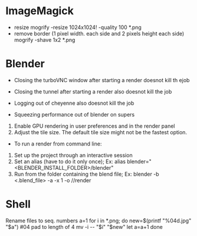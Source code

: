 # ImageMagick
- resize
mogrify -resize 1024x1024! -quality 100 *.png
- remove border (1 pixel width. each side and 2 pixels height each side)
mogrify -shave 1x2 *.png

# Blender 
- Closing the turboVNC window after starting a render doesnot kill th ejob
- Closing the tunnel after starting a render also doesnot kill the job
- Logging out of cheyenne also doesnot kill the job

- Squeezing performance out of blender on supers
1. Enable GPU rendering in user preferences and in the render panel
2. Adjust the tile size. The default tile size might not be the fastest option.

- To run a render from command line: 
1. Set up the project through an interactive session
2. Set an alias (have to do it only once); Ex: alias blender="<BLENDER_INSTALL_FOLDER>/blender"
3. Run from the folder containing the blend file; Ex: blender -b <.blend_file> -a -x 1 -o //render

# Shell
Rename files to seq. numbers
a=1
for i in *.png; do
  new=$(printf "%04d.jpg" "$a") #04 pad to length of 4
  mv -i -- "$i" "$new"
  let a=a+1
done


